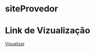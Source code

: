 # siteProvedor
# Link de Vizualização
<a href="https://jailsonaraujo.github.io/siteProvedor/">Visualizar</a>
